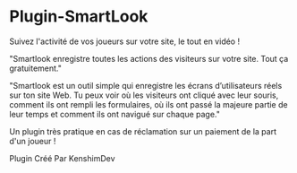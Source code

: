 # Plugin-SmartLook

Suivez l'activité de vos joueurs sur votre site, le tout en vidéo !

"Smartlook enregistre toutes les actions des visiteurs sur votre site. Tout ça gratuitement."

"Smartlook est un outil simple qui enregistre les écrans d’utilisateurs réels sur ton site Web. Tu peux voir où les visiteurs ont cliqué avec leur souris, comment ils ont rempli les formulaires, où ils ont passé la majeure partie de leur temps et comment ils ont navigué sur chaque page."

Un plugin très pratique en cas de réclamation sur un paiement de la part d'un joueur !

Plugin Créé Par KenshimDev